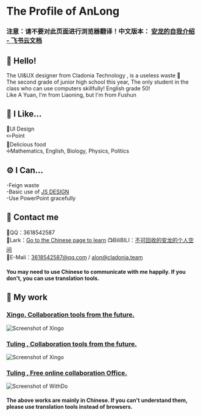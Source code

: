 # The Profile of AnLong
### 注意：请不要对此页面进行浏览器翻译！中文版本： [安龙的自我介绍 - 飞书云文档](https://cladonia.feishu.cn/wiki/wikcnuI0KjKxH6pOQp5qh7w3VOg)  
## 👋 Hello!
The UI&UX designer from Cladonia Technology , is a useless waste 🥰  
The second grade of junior high school this year, The only student in the class who can use computers skillfully! English grade 50!  
Like A Yuan, I'm from Liaoning, but I'm from Fushun  
## 🥰 I Like...
💎UI Design  
✏️Point  
🍳Delicious food  
➗Mathematics, English, Biology, Physics, Politics  
## ⚙️ I Can...
-Feign waste  
-Basic use of [JS DESIGN](https://js.design)  
-Use PowerPoint gracefully  
## 💬 Contact me
🐧QQ：3618542587  
🦚Lark：[Go to the Chinese page to learn](https://cladonia.feishu.cn/wiki/wikcnuI0KjKxH6pOQp5qh7w3VOg)
📺BiliBILI：[不可回收的安龙的个人空间](https://space.bilibili.com/501450681)  
📧E-Mali：3618542587@qq.com / alon@cladonia.team
#### You may need to use Chinese to communicate with me happily. If you don't, you can use translation tools.
## 💎 My work
### [Xingo, Collaboration tools from the future.](https://js.design/f/_OmK_6)  
![Screenshot of Xingo](图片链接)
### [Tuling , Collaboration tools from the future.](https://js.design/f/_OmK_6)  
![Screenshot of Xingo](图片链接)
### [Tuling , Free online collaboration Office.](https://js.design/f/_OmK_6)  
![Screenshot of WithDo]()
#### The above works are mainly in Chinese. If you can't understand them, please use translation tools instead of browsers.
